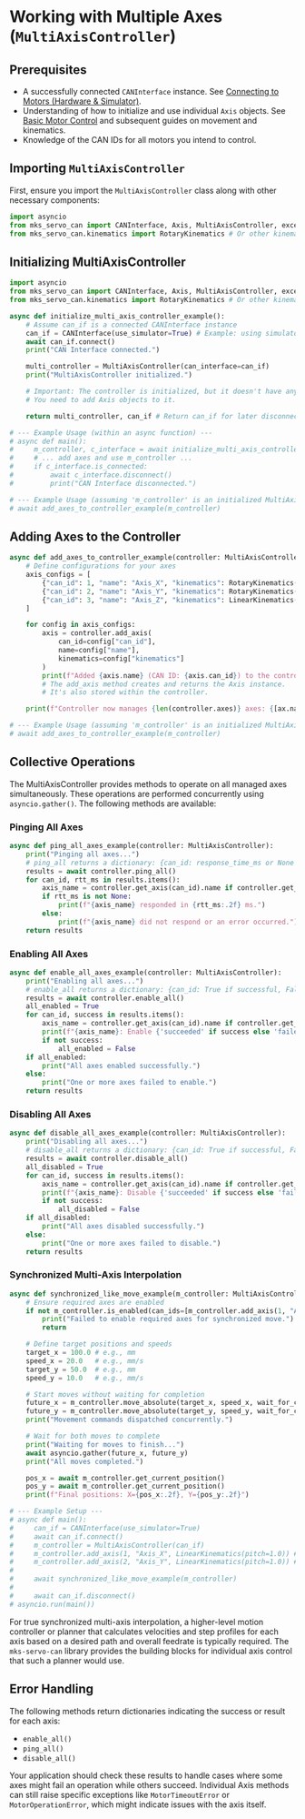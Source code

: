 # Working with Multiple Axes (`MultiAxisController`)

## Prerequisites

- A successfully connected `CANInterface` instance. See [Connecting to Motors (Hardware & Simulator)](./connecting.md).
- Understanding of how to initialize and use individual `Axis` objects. See [Basic Motor Control](./basic_control.md) and subsequent guides on movement and kinematics.
- Knowledge of the CAN IDs for all motors you intend to control.

## Importing `MultiAxisController`

First, ensure you import the `MultiAxisController` class along with other necessary components:

```python
import asyncio
from mks_servo_can import CANInterface, Axis, MultiAxisController, exceptions, const
from mks_servo_can.kinematics import RotaryKinematics # Or other kinematics as needed
```

## Initializing MultiAxisController

```python
import asyncio
from mks_servo_can import CANInterface, Axis, MultiAxisController, exceptions, const
from mks_servo_can.kinematics import RotaryKinematics # Or other kinematics as needed

async def initialize_multi_axis_controller_example():
    # Assume can_if is a connected CANInterface instance
    can_if = CANInterface(use_simulator=True) # Example: using simulator
    await can_if.connect()
    print("CAN Interface connected.")

    multi_controller = MultiAxisController(can_interface=can_if)
    print("MultiAxisController initialized.")

    # Important: The controller is initialized, but it doesn't have any axes yet.
    # You need to add Axis objects to it.

    return multi_controller, can_if # Return can_if for later disconnection

# --- Example Usage (within an async function) ---
# async def main():
#     m_controller, c_interface = await initialize_multi_axis_controller_example()
#     # ... add axes and use m_controller ...
#     if c_interface.is_connected:
#         await c_interface.disconnect()
#         print("CAN Interface disconnected.")

# --- Example Usage (assuming 'm_controller' is an initialized MultiAxisController) ---
# await add_axes_to_controller_example(m_controller)
```

## Adding Axes to the Controller

```python
async def add_axes_to_controller_example(controller: MultiAxisController):
    # Define configurations for your axes
    axis_configs = [
        {"can_id": 1, "name": "Axis_X", "kinematics": RotaryKinematics()},
        {"can_id": 2, "name": "Axis_Y", "kinematics": RotaryKinematics(gear_ratio=2.0)},
        {"can_id": 3, "name": "Axis_Z", "kinematics": LinearKinematics(pitch=5.0)},
    ]

    for config in axis_configs:
        axis = controller.add_axis(
            can_id=config["can_id"],
            name=config["name"],
            kinematics=config["kinematics"]
        )
        print(f"Added {axis.name} (CAN ID: {axis.can_id}) to the controller.")
        # The add_axis method creates and returns the Axis instance.
        # It's also stored within the controller.

    print(f"Controller now manages {len(controller.axes)} axes: {[ax.name for ax in controller.axes.values()]}")

# --- Example Usage (assuming 'm_controller' is an initialized MultiAxisController) ---
# await add_axes_to_controller_example(m_controller)
```

## Collective Operations

The MultiAxisController provides methods to operate on all managed axes simultaneously. These operations are performed concurrently using `asyncio.gather()`. The following methods are 
available:

### Pinging All Axes

```python
async def ping_all_axes_example(controller: MultiAxisController):
    print("Pinging all axes...")
    # ping_all returns a dictionary: {can_id: response_time_ms or None if timeout/error}
    results = await controller.ping_all()
    for can_id, rtt_ms in results.items():
        axis_name = controller.get_axis(can_id).name if controller.get_axis(can_id) else f"ID_{can_id}"
        if rtt_ms is not None:
            print(f"{axis_name} responded in {rtt_ms:.2f} ms.")
        else:
            print(f"{axis_name} did not respond or an error occurred.")
    return results
```

### Enabling All Axes

```python
async def enable_all_axes_example(controller: MultiAxisController):
    print("Enabling all axes...")
    # enable_all returns a dictionary: {can_id: True if successful, False otherwise}
    results = await controller.enable_all()
    all_enabled = True
    for can_id, success in results.items():
        axis_name = controller.get_axis(can_id).name if controller.get_axis(can_id) else f"ID_{can_id}"
        print(f"{axis_name}: Enable {'succeeded' if success else 'failed'}.")
        if not success:
            all_enabled = False
    if all_enabled:
        print("All axes enabled successfully.")
    else:
        print("One or more axes failed to enable.")
    return results
```

### Disabling All Axes

```python
async def disable_all_axes_example(controller: MultiAxisController):
    print("Disabling all axes...")
    # disable_all returns a dictionary: {can_id: True if successful, False otherwise}
    results = await controller.disable_all()
    all_disabled = True
    for can_id, success in results.items():
        axis_name = controller.get_axis(can_id).name if controller.get_axis(can_id) else f"ID_{can_id}"
        print(f"{axis_name}: Disable {'succeeded' if success else 'failed'}.")
        if not success:
            all_disabled = False
    if all_disabled:
        print("All axes disabled successfully.")
    else:
        print("One or more axes failed to disable.")
    return results
```

### Synchronized Multi-Axis Interpolation

```python
async def synchronized_like_move_example(m_controller: MultiAxisController):
    # Ensure required axes are enabled
    if not m_controller.is_enabled(can_ids=[m_controller.add_axis(1, "Axis_X", LinearKinematics(pitch=1.0))]])
        print("Failed to enable required axes for synchronized move.")
        return

    # Define target positions and speeds
    target_x = 100.0 # e.g., mm
    speed_x = 20.0   # e.g., mm/s
    target_y = 50.0  # e.g., mm
    speed_y = 10.0   # e.g., mm/s

    # Start moves without waiting for completion
    future_x = m_controller.move_absolute(target_x, speed_x, wait_for_completion=False)
    future_y = m_controller.move_absolute(target_y, speed_y, wait_for_completion=False)
    print("Movement commands dispatched concurrently.")

    # Wait for both moves to complete
    print("Waiting for moves to finish...")
    await asyncio.gather(future_x, future_y)
    print("All moves completed.")

    pos_x = await m_controller.get_current_position()
    pos_y = await m_controller.get_current_position()
    print(f"Final positions: X={pos_x:.2f}, Y={pos_y:.2f}")

# --- Example Setup ---
# async def main():
#     can_if = CANInterface(use_simulator=True)
#     await can_if.connect()
#     m_controller = MultiAxisController(can_if)
#     m_controller.add_axis(1, "Axis_X", LinearKinematics(pitch=1.0)) # Example kinematics
#     m_controller.add_axis(2, "Axis_Y", LinearKinematics(pitch=1.0)) # Example kinematics
#     
#     await synchronized_like_move_example(m_controller)
#     
#     await can_if.disconnect()
# asyncio.run(main())
```
For true synchronized multi-axis interpolation, a higher-level motion controller or planner that calculates velocities and step profiles for each axis based on a desired path and overall feedrate is typically required. The `mks-servo-can` library provides the building blocks for individual axis control that such a planner would use.

## Error Handling

The following methods return dictionaries indicating the success or result for each axis:

- `enable_all()`
- `ping_all()`
- `disable_all()`

Your application should check these results to handle cases where some axes might fail an operation while others succeed. Individual Axis methods can still raise specific exceptions like `MotorTimeoutError` or `MotorOperationError`, which might indicate issues with the axis itself.
